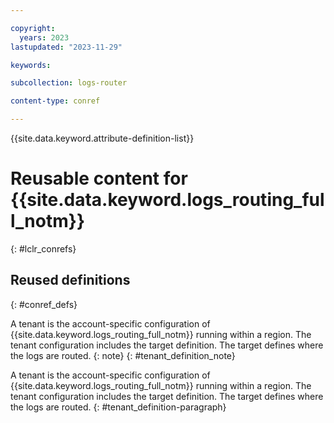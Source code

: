 ```yaml
---

copyright:
  years: 2023
lastupdated: "2023-11-29"

keywords:

subcollection: logs-router

content-type: conref

---
```


{{site.data.keyword.attribute-definition-list}}

# Reusable content for {{site.data.keyword.logs_routing_full_notm}}
{: #lclr_conrefs}

<!------------------------------------------->

## Reused definitions
{: #conref_defs}

A tenant is the account-specific configuration of {{site.data.keyword.logs_routing_full_notm}} running within a region. The tenant configuration includes the target definition. The target defines where the logs are routed.
{: note}
{: #tenant_definition_note}

A tenant is the account-specific configuration of {{site.data.keyword.logs_routing_full_notm}} running within a region. The tenant configuration includes the target definition. The target defines where the logs are routed.
{: #tenant_definition-paragraph}

<!------------------------------------------->
